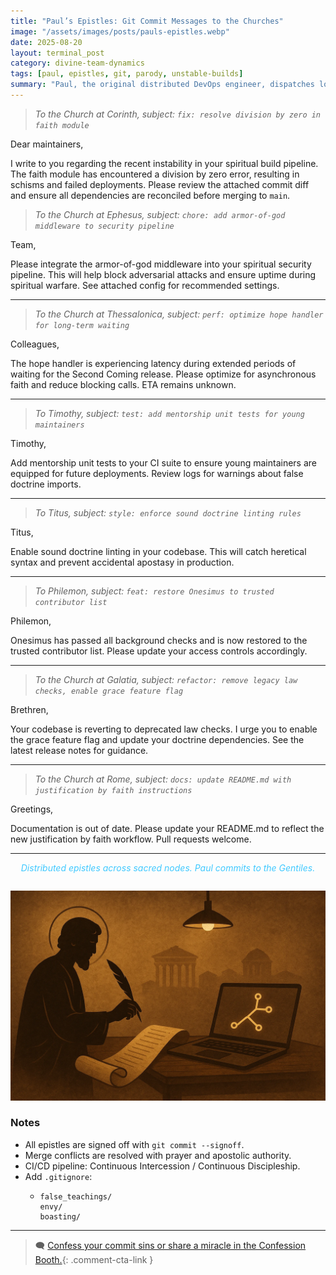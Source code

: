 ```yaml
---
title: "Paul’s Epistles: Git Commit Messages to the Churches"
image: "/assets/images/posts/pauls-epistles.webp"
date: 2025-08-20
layout: terminal_post
category: divine-team-dynamics
tags: [paul, epistles, git, parody, unstable-builds]
summary: "Paul, the original distributed DevOps engineer, dispatches longform commit messages to remote church teams running unstable builds."
---
```


> _To the Church at Corinth, subject: `fix: resolve division by zero in faith module`_


<span class="dropcap">D</span>ear maintainers,

I write to you regarding the recent instability in your spiritual build pipeline. The faith module has encountered a division by zero error, resulting in schisms and failed deployments. Please review the attached commit diff and ensure all dependencies are reconciled before merging to `main`.

> _To the Church at Ephesus, subject: `chore: add armor-of-god middleware to security pipeline`_


<span class="dropcap">T</span>eam,

Please integrate the armor-of-god middleware into your spiritual security pipeline. This will help block adversarial attacks and ensure uptime during spiritual warfare. See attached config for recommended settings.

---

> _To the Church at Thessalonica, subject: `perf: optimize hope handler for long-term waiting`_


<span class="dropcap">C</span>olleagues,

The hope handler is experiencing latency during extended periods of waiting for the Second Coming release. Please optimize for asynchronous faith and reduce blocking calls. ETA remains unknown.

---

> _To Timothy, subject: `test: add mentorship unit tests for young maintainers`_


<span class="dropcap">T</span>imothy,

Add mentorship unit tests to your CI suite to ensure young maintainers are equipped for future deployments. Review logs for warnings about false doctrine imports.

---

> _To Titus, subject: `style: enforce sound doctrine linting rules`_


<span class="dropcap">T</span>itus,

Enable sound doctrine linting in your codebase. This will catch heretical syntax and prevent accidental apostasy in production.

---

> _To Philemon, subject: `feat: restore Onesimus to trusted contributor list`_


<span class="dropcap">P</span>hilemon,

Onesimus has passed all background checks and is now restored to the trusted contributor list. Please update your access controls accordingly.

---

> _To the Church at Galatia, subject: `refactor: remove legacy law checks, enable grace feature flag`_


<span class="dropcap">B</span>rethren,

Your codebase is reverting to deprecated law checks. I urge you to enable the grace feature flag and update your doctrine dependencies. See the latest release notes for guidance.

---

> _To the Church at Rome, subject: `docs: update README.md with justification by faith instructions`_


<span class="dropcap">G</span>reetings,

Documentation is out of date. Please update your README.md to reflect the new justification by faith workflow. Pull requests welcome.

---

<div style="text-align:center; font-style:italic; color:#40c9ff; margin-bottom:2em;">
  Distributed epistles across sacred nodes. Paul commits to the Gentiles.
</div>
<img src="/assets/images/posts/pauls-epistles2.webp" class="med-post-image" alt="Paul's Epistles Illustration"  />


### Notes
- All epistles are signed off with `git commit --signoff`.
- Merge conflicts are resolved with prayer and apostolic authority.
- CI/CD pipeline: Continuous Intercession / Continuous Discipleship.
- Add `.gitignore`:  
    - ```plaintext
      false_teachings/
      envy/
      boasting/
      ```


---

> 🗨️ [Confess your commit sins or share a miracle in the Confession Booth.](#confessions){: .comment-cta-link }
